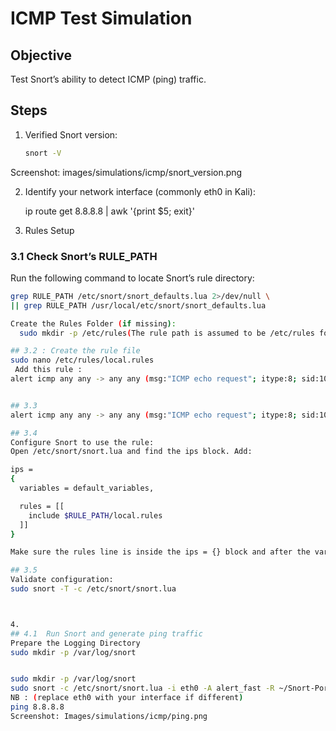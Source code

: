# ICMP Test Simulation

## Objective
Test Snort’s ability to detect ICMP (ping) traffic.

## Steps
1. Verified Snort version:
   ```bash
   snort -V

Screenshot: images/simulations/icmp/snort_version.png

2. Identify your network interface (commonly eth0 in Kali):

   ip route get 8.8.8.8 | awk '{print $5; exit}'


3.   Rules Setup

### 3.1 Check Snort’s RULE_PATH
Run the following command to locate Snort’s rule directory:
```bash
grep RULE_PATH /etc/snort/snort_defaults.lua 2>/dev/null \
|| grep RULE_PATH /usr/local/etc/snort/snort_defaults.lua

Create the Rules Folder (if missing):
  sudo mkdir -p /etc/rules(The rule path is assumed to be /etc/rules for everyone in this case)

## 3.2 : Create the rule file 
sudo nano /etc/rules/local.rules
 Add this rule :
alert icmp any any -> any any (msg:"ICMP echo request"; itype:8; sid:1000001; rev:1;)


## 3.3
alert icmp any any -> any any (msg:"ICMP echo request"; itype:8; sid:1000001; rev:1;)

## 3.4
Configure Snort to use the rule:
Open /etc/snort/snort.lua and find the ips block. Add: 

ips =
{
  variables = default_variables,

  rules = [[
    include $RULE_PATH/local.rules
  ]]
}

Make sure the rules line is inside the ips = {} block and after the variables.

## 3.5 
Validate configuration:
sudo snort -T -c /etc/snort/snort.lua



4. 
## 4.1  Run Snort and generate ping traffic
Prepare the Logging Directory
sudo mkdir -p /var/log/snort


sudo mkdir -p /var/log/snort
sudo snort -c /etc/snort/snort.lua -i eth0 -A alert_fast -R ~/Snort-Portfolio/local.rules
NB : (replace eth0 with your interface if different)
ping 8.8.8.8
Screenshot: Images/simulations/icmp/ping.png


